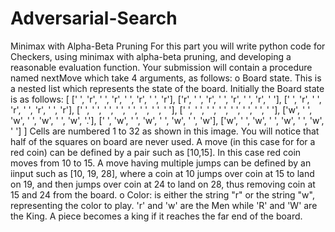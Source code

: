 # Adversarial-Search
Minimax with Alpha-Beta Pruning
For this part you will write python code for Checkers, using minimax with alpha-beta pruning, and developing a reasonable evaluation function.  Your submission will contain a procedure named nextMove which take 4 arguments, as follows:
o    Board state. This is a nested list which represents the state of the board. Initially the Board state is as follows:
[
[' ', 'r', ' ', 'r', ' ', 'r', ' ', 'r'],
['r', ' ', 'r', ' ', 'r', ' ', 'r', ' '],
[' ', 'r', ' ', 'r', ' ', 'r', ' ', 'r'],
[' ', ' ', ' ', ' ', ' ', ' ', ' ', ' '],
[' ', ' ', ' ', ' ', ' ', ' ', ' ', ' '],
['w', ' ', 'w', ' ', 'w', ' ', 'w', '.'],
[' ', 'w', ' ', 'w', ' ', 'w', ' ', 'w'],
['w', ' ', 'w', ' ', 'w', ' ', 'w', ' ']
]
Cells are numbered 1 to 32 as shown in this image.
You will notice that half of the squares on board are never used. A move (in this case for for a red coin) can be defined by a pair such as [10,15]. In this case red coin moves from 10 to 15. A move having multiple jumps can be defined by an iinput such as [10, 19, 28], where a coin at 10 jumps over coin at 15 to land on 19, and then jumps over coin at 24 to land on 28, thus removing coin at 15 and 24 from the board.
o    Color: is either the string "r" or the string "w", representing the color to play. 'r' and 'w' are the Men while 'R' and 'W' are the King. A piece becomes a king if it reaches the far end of the board.
